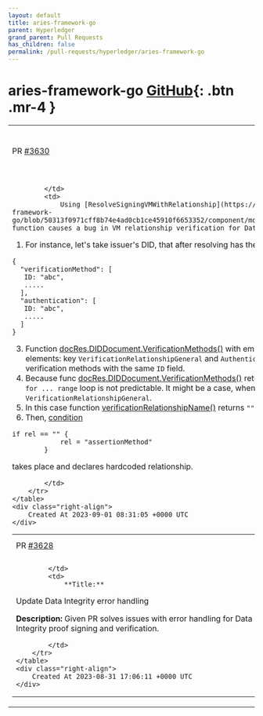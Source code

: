 ```yaml
---
layout: default
title: aries-framework-go
parent: Hyperledger
grand_parent: Pull Requests
has_children: false
permalink: /pull-requests/hyperledger/aries-framework-go
---
```


# aries-framework-go <span class="fs-3 right-align">[GitHub](https://github.com/hyperledger/aries-framework-go){: .btn .mr-4 }</span>


<div>
    <table>
        <tr>
            <td>
                PR <a href="https://github.com/hyperledger/aries-framework-go/pull/3630" class=".btn">#3630</a>
            </td>
            <td>
                <b>
                    feat: change DI VM purpose resolution
                </b>
            </td>
        </tr>
        <tr>
            <td>
                
            </td>
            <td>
                Using [ResolveSigningVMWithRelationship](https://github.com/hyperledger/aries-framework-go/blob/50313f0971cff8b74e4ad0cb1ce45910f6653352/component/models/jwt/didsignjwt/signjwt.go#L189) function causes a bug in VM relationship verification for Data integrity.

1. For instance, let's take issuer's DID, that after resolving has the following structure:
```
{
  "verificationMethod": [
   ID: "abc",
   .....
  ],
  "authentication": [
   ID: "abc",
   .....
  ]
}
```
3. Function [docRes.DIDDocument.VerificationMethods()](https://github.com/hyperledger/aries-framework-go/blob/50313f0971cff8b74e4ad0cb1ce45910f6653352/component/models/jwt/didsignjwt/signjwt.go#L221) with empty arguments returns a map with 2 elements: key `VerificationRelationshipGeneral` and `Authentication`. 
Values for those keys are verification methods with the same `ID` field.
4. Because func [docRes.DIDDocument.VerificationMethods()](https://github.com/hyperledger/aries-framework-go/blob/50313f0971cff8b74e4ad0cb1ce45910f6653352/component/models/jwt/didsignjwt/signjwt.go#L221) returns a map, the order of elements in `for ... range` loop is not predictable. It might be a case, when first element will be `VerificationRelationshipGeneral`. 
5. In this case function [verificationRelationshipName()](https://github.com/hyperledger/aries-framework-go/blob/50313f0971cff8b74e4ad0cb1ce45910f6653352/component/models/jwt/didsignjwt/signjwt.go#L246) returns `""`
6. Then, [condition](https://github.com/hyperledger/aries-framework-go/blob/main/component/models/dataintegrity/signer.go#L139C3-L141C4) 

```
if rel == "" {
			rel = "assertionMethod"
		}
````
takes place and declares hardcoded relationship.


            </td>
        </tr>
    </table>
    <div class="right-align">
        Created At 2023-09-01 08:31:05 +0000 UTC
    </div>
</div>

<div>
    <table>
        <tr>
            <td>
                PR <a href="https://github.com/hyperledger/aries-framework-go/pull/3628" class=".btn">#3628</a>
            </td>
            <td>
                <b>
                    feat: update Data Integrity error handling
                </b>
            </td>
        </tr>
        <tr>
            <td>
                
            </td>
            <td>
                **Title:**
Update Data Integrity error handling

**Description:**
Given PR solves issues with error handling for Data Integrity proof signing and verification. 


            </td>
        </tr>
    </table>
    <div class="right-align">
        Created At 2023-08-31 17:06:11 +0000 UTC
    </div>
</div>

